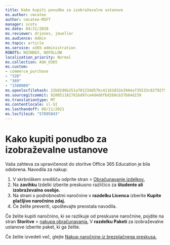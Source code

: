 ```yaml
---
title: Kako kupiti ponudbo za izobraževalne ustanove
ms.author: cmcatee
author: cmcatee-MSFT
manager: scotv
ms.date: 04/21/2020
ms.reviewer: drjones, jmueller
ms.audience: Admin
ms.topic: article
ms.service: o365-administration
ROBOTS: NOINDEX, NOFOLLOW
localization_priority: Normal
ms.collection: Adm_O365
ms.custom:
- commerce_purchase
- "328"
- "369"
- "1500009"
ms.openlocfilehash: 22b82d6b251a70133dd57bc41161032e3944a735533c82792756434325aefe5a
ms.sourcegitcommit: 920051182781bd97ce4d4d6fbd268cb37b84d239
ms.translationtype: MT
ms.contentlocale: sl-SI
ms.lasthandoff: 08/11/2021
ms.locfileid: "57895843"
---
```

# <a name="how-to-purchase-an-education-offer"></a>Kako kupiti ponudbo za izobraževalne ustanove

Vaša zahteva za upravičenost do storitve Office 365 Education je bila odobrena. Navodila za nakup:
  
1. V skrbniškem središču  odprite stran \> [Obračunavanje izdelkov.](https://go.microsoft.com/fwlink/p/?linkid=842054)
2. Na **zavihku** Izdelki izberite preskusno različico za **študente ali izobraževalno osebje.**
3. Na strani s podrobnostmi naročnine v **razdelku Licenca** izberite **Kupite plačljivo naročnino zdaj.**
4. Če želite preveriti, upoštevajte preostala navodila.

Če želite kupiti naročnino, ki se razlikuje od preskusne naročnine, pojdite na stran **Storitve** \> [nakupa obračunavanja.](https://go.microsoft.com/fwlink/p/?linkid=868433) V **razdelku Paketi** za izobraževalne ustanove izberite paket, ki ga želite.

Če želite izvedeti več, glejte [Nakup naročnine iz brezplačnega preskusa.](https://docs.microsoft.com/microsoft-365/commerce/try-or-buy-microsoft-365#buy-a-subscription-from-your-free-trial)